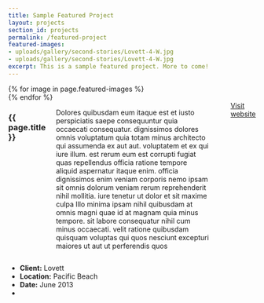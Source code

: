 ```yaml
---
title: Sample Featured Project
layout: projects
section_id: projects
permalink: /featured-project
featured-images:
- uploads/gallery/second-stories/Lovett-4-W.jpg
- uploads/gallery/second-stories/Lovett-4-W.jpg
excerpt: This is a sample featured project. More to come!
---
```


<div class='full'>
  <div class='row'>
    <div class='large-12 columns'>
      <div class='mod modBoxedSlider'>
        <div class='slides'>
          {% for image in page.featured-images %}
            <div class='slide'>
              <img alt="" src="{{image}}" />
            </div>
          {% endfor %}
        </div>
      </div>
    </div>
  </div>
  <div class='spacing'></div>
  <div class='row'>
    <div class='large-8 columns'>
      <h3>{{ page.title }}</h3>
      <p>
        Dolores quibusdam eum itaque est et iusto perspiciatis saepe consequuntur quia occaecati consequatur. dignissimos dolores omnis voluptatum quia totam minus architecto qui assumenda ex aut aut. voluptatem et ex qui iure illum. est rerum eum est corrupti fugiat quas repellendus officia ratione tempore aliquid aspernatur itaque enim. officia dignissimos enim veniam corporis nemo ipsam sit omnis dolorum veniam rerum reprehenderit nihil mollitia. iure tenetur ut dolor et sit maxime culpa Illo minima ipsam nihil quibusdam at omnis magni quae id at magnam quia minus tempore. sit labore consequatur nihil cum minus occaecati. velit ratione quibusdam quisquam voluptas qui quos nesciunt excepturi maiores ut aut ut perferendis quos
      </p>
      <div class='spacing'></div>
      <a class='button small' href=''>Visit website</a>
    </div>
    <div class='large-4 columns'>
      <ul class='info'>
        <li>
          <strong>Client:</strong>
          Lovett
        </li>
        <li>
          <strong>Location:</strong>
          Pacific Beach
        </li>
        <li>
          <strong>Date:</strong>
          June 2013
        </li>
        <li>
          <div class='spacing'></div>
          <a href='' title='previous'>
            <i class='icon-left-open'></i>
          </a>
          <a href='/featured-projects' title='back to work list'>
            <i class='icon-layout'></i>
          </a>
          <a href='' title='next'>
            <i class='icon-right-open'></i>
          </a>
        </li>
      </ul>
    </div>
  </div>
  <div class='four spacing'></div>
</div>
